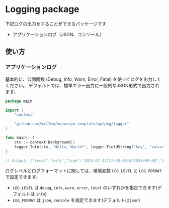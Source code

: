 # Logging package

下記ログの出力をすることができるパッケージです

- アプリケーションログ（JSON、コンソール）

## 使い方

### アプリケーションログ

基本的に、公開関数 (Debug, Info, Warn, Error, Fatal) を使ってログを出力してください。
デフォルトでは、標準エラー出力に一般的なJSON形式で出力されます。

```go
package main

import (
	"context"

	"github.com/mi11km/monorepo-template/go/pkg/logger"
)

func main() {
	ctx := context.Background()
	logger.Info(ctx, "Hello, World!", logger.FieldString("key", "value"))
}

// Output: {"level":"info","time":"2024-07-11T17:58:09.873934+09:00","message":"Hello, World!","key":"value"}
```

ログレベルとログフォーマットに関しては、環境変数 `LOG_LEVEL` と `LOG_FORMAT` で設定できます。

- `LOG_LEVEL` は `debug`, `info`, `warn`, `error`, `fatal` のいずれかを指定できます(デフォルトは `info`)
- `LOG_FORMAT` は `json`, `console` を指定できます(デフォルトは`json`)
